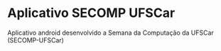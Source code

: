 # Aplicativo SECOMP UFSCar
Aplicativo android desenvolvido a Semana da Computação da UFSCar (SECOMP-UFSCar)
